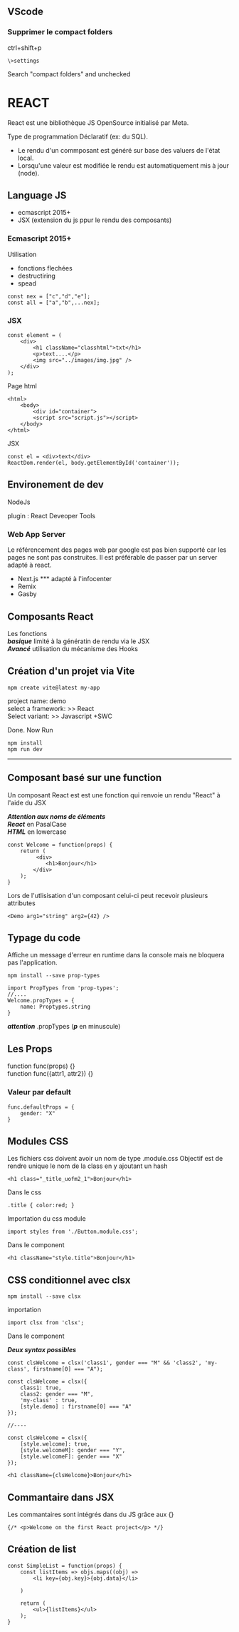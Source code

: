 ## VScode

### Supprimer le compact folders
ctrl+shift+p  
```
\>settings
```   
Search "compact folders" and unchecked



# REACT

React est une bibliothèque JS OpenSource initialisé par Meta.

Type de programmation Déclaratif (ex: du SQL).  
- Le rendu d'un commposant est généré sur base des valuers de l'état local.
- Lorsqu'une valeur est modifiée le rendu est automatiquement mis à jour (node).

## Language JS 
- ecmascript 2015+
- JSX (extension du js ppur le rendu des composants)


### Ecmascript 2015+
Utilisation 
- fonctions flechées
- destructiring
- spead

```
const nex = ["c","d","e"];
const all = ["a","b",...nex];
```

### JSX

```
const element = (
    <div>
        <h1 className="classhtml">txt</h1>
        <p>text....</p>
        <img src="../images/img.jpg" />
    </div>
);
```

Page html
```
<html>
    <body>
        <div id="container">
        <script src="script.js"></script>
    </body>
</html>
```

JSX
```
const el = <div>text</div>
ReactDom.render(el, body.getElementById('container'));
```

## Environement de dev

NodeJs

plugin : React Deveoper Tools

### Web App Server

Le référencement des pages web par google est pas bien supporté car les pages ne sont pas construites. Il est préférable de passer par un server adapté à react.

- Next.js *** adapté à l'infocenter
- Remix
- Gasby


## Composants React

Les fonctions   
***basique*** limité à la génératin de rendu via le JSX   
***Avancé*** utilisation du mécanisme des Hooks

## Création d'un projet via Vite

```
npm create vite@latest my-app
```

project name: demo  
select a framework: >> React  
Select variant: >> Javascript +SWC  

Done. Now Run

```
npm install
npm run dev
```

---------------------------------

## Composant basé sur une function

Un composant React est est une fonction qui renvoie un rendu "React" à l'aide du JSX

***Attention aux noms de éléments***  
***React*** en PasalCase  
***HTML*** en lowercase

```
const Welcome = function(props) {
    return (
         <div>
            <h1>Bonjour</h1>
        </div>
    );
}
```

Lors de l'utlisisation d'un composant celui-ci peut recevoir plusieurs attributes
```
<Demo arg1="string" arg2={42} />
```

## Typage du code

Affiche un message d'erreur en runtime dans la console mais ne bloquera pas l'application.

```
npm install --save prop-types
```

```
import PropTypes from 'prop-types';
//....
Welcome.propTypes = {
    name: Proptypes.string
}
```
***attention*** .propTypes (***p*** en minuscule)

## Les Props

function func(props) {}  
function func({attr1, attr2}) {} 

### Valeur par default

```
func.defaultProps = {
    gender: "X"
}
```

## Modules CSS

Les fichiers css doivent avoir un nom de type .module.css
Objectif est de rendre unique le nom de la class en y ajoutant un hash  
```
<h1 class="_title_uofm2_1">Bonjour</h1>
```

Dans le css

```
.title { color:red; }
```

Importation du css module

```
import styles from './Button.module.css';
```

Dans le component

```
<h1 className="style.title">Bonjour</h1>
```

## CSS conditionnel avec clsx

```
npm install --save clsx
```

importation

```
import clsx from 'clsx';
```

Dans le component

***Deux syntax possibles***

```
const clsWelcome = clsx('class1', gender === "M" && 'class2', 'my-class', firstname[0] === "A");
```

```
const clsWelcome = clsx({
    class1: true,
    class2: gender === "M",
    'my-class' : true,
    [style.demo] : firstname[0] === "A"
});
```

```
//----

const clsWelcome = clsx({
    [style.welcome]: true,
    [style.welcomeM]: gender === "Y",
    [style.welcomeF]: gender === "X"
});

<h1 className={clsWelcome}>Bonjour</h1>
```

## Commantaire dans JSX

Les commantaires sont intégrés dans du JS grâce aux {}

```
{/* <p>Welcome on the first React project</p> */}
```

## Création de list

```
const SimpleList = function(props) {
    const listItems => objs.maps((obj) => 
        <li key={obj.key}>{obj.data}</li>

    )

    return (
        <ul>{listItems}</ul>
    );
}
```